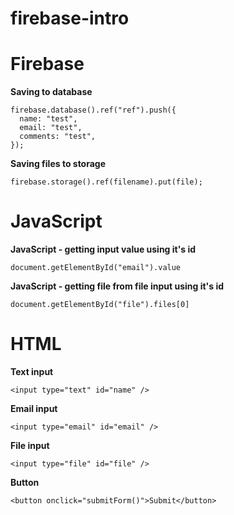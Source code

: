 # firebase-intro


# Firebase
**Saving to database**

```
firebase.database().ref("ref").push({
  name: "test",
  email: "test",
  comments: "test",
});
```


**Saving files to storage**
```
firebase.storage().ref(filename).put(file);
```

# JavaScript
**JavaScript - getting input value using it's id**
```
document.getElementById("email").value
```

**JavaScript - getting file from file input using it's id**
```
document.getElementById("file").files[0]
```

# HTML
**Text input**
```
<input type="text" id="name" />
```

**Email input**
```
<input type="email" id="email" />
```

**File input**
```
<input type="file" id="file" />
```

**Button**
```
<button onclick="submitForm()">Submit</button>
```
